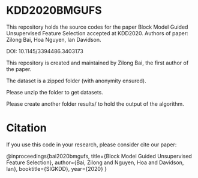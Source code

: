 # KDD2020BMGUFS
This repository holds the source codes for the paper Block Model Guided Unsupervised Feature Selection accepted at KDD2020. Authors of paper: Zilong Bai, Hoa Nguyen, Ian Davidson.

DOI: 10.1145/3394486.3403173

This repository is created and maintained by Zilong Bai, the first author of the paper.

The dataset is a zipped folder (with anonymity ensured).

Please unzip the folder to get datasets.

Please create another folder results/ to hold the output of the algorithm.

# Citation

If you use this code in your research, please consider cite our paper:

@inproceedings{bai2020bmgufs,
    title={Block Model Guided Unsupervised Feature Selection},
    author={Bai, Zilong and Nguyen, Hoa and Davidson, Ian},
    booktitle={SIGKDD},
    year={2020}
}
